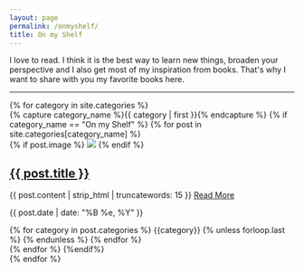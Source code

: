 ```yaml
---
layout: page
permalink: /onmyshelf/
title: On my Shelf
---
```


I love to read. I think it is the best way to learn new things, broaden your perspective and I also get most of my inspiration from books. That's why I want to share with you my favorite books here. 

---

<div id="archives">
{% for category in site.categories %}
  <div class="archive-group">
    {% capture category_name %}{{ category | first }}{% endcapture %}
    {% if category_name == "On my Shelf" %}
        {% for post in site.categories[category_name] %}
            <article class="post">
                {% if post.image %}
                    <img class="post-thumbnail" src="{{ post.image }}" />
                {% endif %}
                <div class="post-content">
                    <a href="{{ site.baseurl }}{{ post.url }}"><h1>{{ post.title }}</h1></a>
                    <div class="entry">
                      {{ post.content | strip_html | truncatewords: 15 }}
                      <a href="{{ site.baseurl }}{{ post.url }}" class="read-more">Read More</a>
                    </div>
                    <div>
                      <p class="post_date">{{ post.date | date: "%B %e, %Y" }}</p>
                      {% for category in post.categories %}
                        <a class="post-tags" name="Category {{category}}">{{category}}</a>
                        {% unless forloop.last %}&nbsp;{% endunless %}
                      {% endfor %}
                    </div>
                </div>
            </article>
        {% endfor %}
    {%endif%}
  </div>
{% endfor %}
</div>